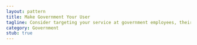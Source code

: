```yaml
---
layout: pattern
title: Make Government Your User
tagline: Consider targeting your service at government employees, their own systems are often badly designed and don't answer important questions. 
category: Government
stub: true
---
```


